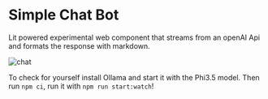 # Simple Chat Bot

Lit powered experimental web component that streams from an openAI Api and formats the response with markdown. 

![chat](https://github.com/user-attachments/assets/edcc9b22-1141-4f82-8e08-ace581eadf5c)

To check for yourself install Ollama and start it with the Phi3.5 model. Then run `npm ci`, run it with `npm run start:watch`!

